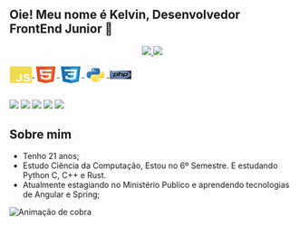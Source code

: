 ## Oie! Meu nome é Kelvin, Desenvolvedor FrontEnd Junior  👋
<div align="center">
  <a href="https://github.com/dillikel">
  <img height="180em" src="https://github-readme-stats.vercel.app/api?username=dillikel&show_icons=true&theme=tokyonight&include_all_commits=true&count_private=true"/>
  <img height="180em" src="https://github-readme-stats.vercel.app/api/top-langs/?username=dillikel&layout=compact&langs_count=7&theme=tokyonight"/>
</div>
<div style="display: inline_block"><br>
  <img align="center" alt="Dilli-Js" height="30" width="40" src="https://raw.githubusercontent.com/devicons/devicon/master/icons/javascript/javascript-plain.svg">
  <img align="center" alt="Dilli-HTML" height="30" width="40" src="https://raw.githubusercontent.com/devicons/devicon/master/icons/html5/html5-original.svg">
  <img align="center" alt="Dilli-CSS" height="30" width="40" src="https://raw.githubusercontent.com/devicons/devicon/master/icons/css3/css3-original.svg">
  <img align="center" alt="Dilli-Python" height="30" width="40" src="https://raw.githubusercontent.com/devicons/devicon/master/icons/python/python-original.svg">
  <img align="center" alt="Dilli-php" height="30" width="40" src="https://raw.githubusercontent.com/devicons/devicon/master/icons/php/php-original.svg">

  
</div>
  
  ##
 
<div>
  <a href="https://www.linkedin.com/in/dillikel" target="_blank"><img src="https://img.shields.io/badge/-LinkedIn-%230077B5?style=for-the-badge&logo=linkedin&logoColor=white" target="_blank"></a>
  <a href="https://instagram.com/dillikel" target="_blank"><img src="https://img.shields.io/badge/-Instagram-%23E4405F?style=for-the-badge&logo=instagram&logoColor=white" target="_blank"></a>
  <a href="https://twitter.com/dillikel" target="_blank"><img src="https://img.shields.io/badge/-Twitter-%230077B5?style=for-the-badge&logo=Twitter&logoColor=white" target="_blank"></a>
 	<a href="https://www.twitch.tv/dillikel" target="_blank"><img src="https://img.shields.io/badge/Twitch-9146FF?style=for-the-badge&logo=twitch&logoColor=white" target="_blank"></a>
 <a href="https://discord.gg/RxEXPhxd5d" target="_blank"><img src="https://img.shields.io/badge/Discord-7289DA?style=for-the-badge&logo=discord&logoColor=white" target="_blank"></a> 
  
 ## Sobre mim
- Tenho 21 anos;
- Estudo Ciência da Computação, Estou no 6º Semestre. E estudando Python C, C++ e Rust.
- Atualmente estagiando no Ministério Publico e aprendendo tecnologias de Angular e Spring;
</div>
  
![Animação de cobra](https://github.com/dillikel/dillikel/blob/output/github-contribution-grid-snake.svg)
  
<!--

<img align="center" alt="Dilli-Python" height="30" width="40" src="https://raw.githubusercontent.com/devicons/devicon/master/icons/python/python-original.svg">
<img align="center" alt="Dilli-Csharp" height="30" width="40" src="https://raw.githubusercontent.com/devicons/devicon/master/icons/csharp/csharp-original.svg">
<img align="center" alt="Dilli-C" height="30" width="40" src="https://raw.githubusercontent.com/devicons/devicon/master/icons/c/c-original.svg">
  


<img align="center" alt="Dilli-Haskell" height="30" width="40" src="https://raw.githubusercontent.com/devicons/devicon/master/icons/Haskell/Haskell-original.svg">
